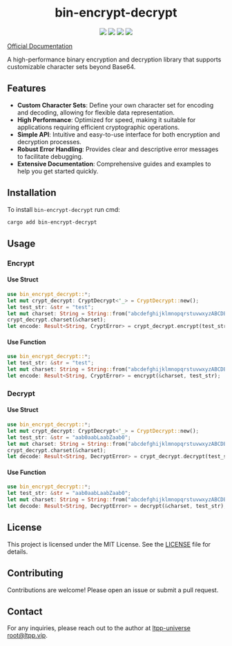 <center>

# bin-encrypt-decrypt

[![](https://img.shields.io/crates/v/bin-encrypt-decrypt.svg)](https://crates.io/crates/bin-encrypt-decrypt)
[![](https://docs.rs/bin-encrypt-decrypt/badge.svg)](https://docs.rs/bin-encrypt-decrypt)
[![](https://github.com/ltpp-universe/bin-encrypt-decrypt/workflows/Rust/badge.svg)](https://github.com/ltpp-universe/bin-encrypt-decrypt/actions?query=workflow:Rust)
[![](https://img.shields.io/crates/l/bin-encrypt-decrypt.svg)](./LICENSE)

</center>

[Official Documentation](https://docs.ltpp.vip/BIN-ENCRYPT-DECRYPT/)

A high-performance binary encryption and decryption library that supports customizable character sets beyond Base64.

## Features

- **Custom Character Sets**: Define your own character set for encoding and decoding, allowing for flexible data representation.
- **High Performance**: Optimized for speed, making it suitable for applications requiring efficient cryptographic operations.
- **Simple API**: Intuitive and easy-to-use interface for both encryption and decryption processes.
- **Robust Error Handling**: Provides clear and descriptive error messages to facilitate debugging.
- **Extensive Documentation**: Comprehensive guides and examples to help you get started quickly.

## Installation

To install `bin-encrypt-decrypt` run cmd:

```sh
cargo add bin-encrypt-decrypt
```

## Usage

### Encrypt

#### Use Struct

```rust
use bin_encrypt_decrypt::*;
let mut crypt_decrypt: CryptDecrypt<'_> = CryptDecrypt::new();
let test_str: &str = "test";
let mut charset: String = String::from("abcdefghijklmnopqrstuvwxyzABCDEFGHIJKLMNOPQRSTUVWXYZ0123456789_=");
crypt_decrypt.charset(&charset);
let encode: Result<String, CryptError> = crypt_decrypt.encrypt(test_str);
```

#### Use Function

```rust
use bin_encrypt_decrypt::*;
let test_str: &str = "test";
let mut charset: String = String::from("abcdefghijklmnopqrstuvwxyzABCDEFGHIJKLMNOPQRSTUVWXYZ0123456789_=");
let encode: Result<String, CryptError> = encrypt(&charset, test_str);
```

### Decrypt

#### Use Struct

```rust
use bin_encrypt_decrypt::*;
let mut crypt_decrypt: CryptDecrypt<'_> = CryptDecrypt::new();
let test_str: &str = "aab0aabLaabZaab0";
let mut charset: String = String::from("abcdefghijklmnopqrstuvwxyzABCDEFGHIJKLMNOPQRSTUVWXYZ0123456789_=");
crypt_decrypt.charset(&charset);
let decode: Result<String, DecryptError> = crypt_decrypt.decrypt(test_str);
```

#### Use Function

```rust
use bin_encrypt_decrypt::*;
let test_str: &str = "aab0aabLaabZaab0";
let mut charset: String = String::from("abcdefghijklmnopqrstuvwxyzABCDEFGHIJKLMNOPQRSTUVWXYZ0123456789_=");
let decode: Result<String, DecryptError> = decrypt(&charset, test_str);
```

## License

This project is licensed under the MIT License. See the [LICENSE](LICENSE) file for details.

## Contributing

Contributions are welcome! Please open an issue or submit a pull request.

## Contact

For any inquiries, please reach out to the author at [ltpp-universe <root@ltpp.vip>](mailto:root@ltpp.vip).
